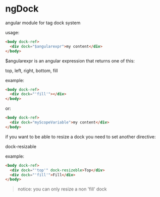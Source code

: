 ngDock
======

angular module for tag dock system

usage:
```html
<body dock-ref>
  <div dock="$angularexpr">my content</div>
</body>
```

$angularexpr is an angular expression that returns one of this:

top, left, right, bottom, fill

example:
```html
<body dock-ref>
  <div dock="'fill'"></div>
</body>
```

or:

```html
<body dock-ref>
  <div dock="myScopeVariable">my content</div>
</body>
```

if you want to be able to resize a dock you need to set another directive:

dock-resizable

example:

```html
<body dock-ref>
  <div dock="'top'" dock-resizeble>Top</div>
  <div dock="'fill'">Fill</div>
</body>
```

>notice:
>you can only resize a non 'fill' dock
